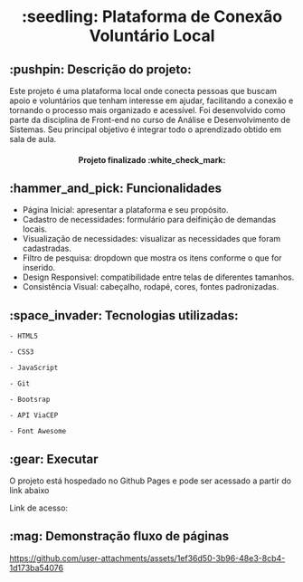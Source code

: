 <h1 align="center"> :seedling: Plataforma de Conexão Voluntário Local </h1> 
<h2> :pushpin: Descrição do projeto:</h2>
<p>Este projeto é uma plataforma local onde conecta pessoas que buscam apoio e voluntários que tenham interesse em ajudar, facilitando a conexão e tornando o processo mais organizado e acessível. Foi desenvolvido como parte da disciplina de Front-end no curso de Análise e Desenvolvimento de Sistemas. Seu principal objetivo é integrar todo o aprendizado obtido em sala de aula.</p>

<h4 align="center"> Projeto finalizado :white_check_mark: </h4>

<h2> :hammer_and_pick: Funcionalidades</h2>

- Página Inicial: apresentar a plataforma e seu propósito.
- Cadastro de necessidades: formulário para deifinição de demandas locais.
- Visualização de necessidades: visualizar as necessidades que foram cadastradas.
- Filtro de pesquisa: dropdown que mostra os itens conforme o que for inserido.
- Design Responsivel: compatibilidade entre telas de diferentes tamanhos.
- Consistência Visual: cabeçalho, rodapé, cores, fontes padronizadas.

<h2> :space_invader: Tecnologias utilizadas:</h2>

`- HTML5`

`- CSS3`

`- JavaScript`

`- Git`

`- Bootsrap`

`- API ViaCEP`

`- Font Awesome`

<h2> :gear: Executar</h2>
<p> O projeto está hospedado no Github Pages e pode ser acessado a partir do link abaixo</p>
<p>Link de acesso: </p>

<h2> :mag: Demonstração fluxo de páginas</h2>


https://github.com/user-attachments/assets/1ef36d50-3b96-48e3-8cb4-1d173ba54076

